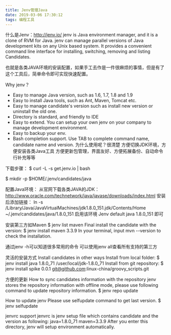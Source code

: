 ```yaml
---
title: Jenv管理Java
date: 2019-03-06 17:30:12
tags: 编程工具
---
```


什么是Jenv：http://jenv.io/ 
jenv is Java environment manager, and it is a clone of RVM for Java. jenv can manage parallel versions of Java development kits on any Unix based system. It provides a convenient command line interface for installing, switching, removing and listing Candidates.

也就是各类JAVA环境的安装配置，如果手工去作是一件很麻烦的事情，但是有了这个工具后，简单命令即可实现快速配置。


Why jenv？
* Easy to manage Java version, such as 1.6, 1.7, 1.8 and 1.9
* Easy to install Java tools, such as Ant, Maven, Tomcat etc.
* Easy to manage candidate's version such as install new version or uninstall the old one.
* Directory is standard, and friendly to IDE
* Easy to extend. You can setup your own jenv on your company to manage development environment.
* Easy to backup your env.
* Bash completion support. Use TAB to complete command name, candidate name and version.
  为什么使用呢？很清楚
  方便切换JDK环境，方便安装各类Java工具
  方便更新包管理，界面友好、方便拓展备份、自动命令行补充等等

下载步骤：
$ curl -L -s get.jenv.io | bash

$ mkdir -p $HOME/.jenv/candidates/java

配置Java环境：
从官网下载各类JAVA的JDK：
http://www.oracle.com/technetwork/java/javase/downloads/index.html
安装后添加链接：
ln -s /Library/Java/JavaVirtualMachines/jdk1.8.0_151.jdk/Contents/Home ~/.jenv/candidates/java/1.8.0_151
启用该环境
Jenv default java 1.8.0_151 即可

安装第三方如Maven 
$ jenv list maven
Final install the candidate with the version:
$ jenv install maven 3.3.9
In your terminal, input mvn --version to check the installation.

通过jenv -h可以知道很多常用的命令
可以使用jenv all查看所有支持的第三方

灵活的安装方式
Install candidates in other ways
Install from local folder:
$ jenv install java 1.8.0_71 /user/local/jdk-1.8.0_71
Install from git repository:
 ​$ jenv install spike 0.0.1 git@github.com:linux-china/groovy_scripts.git

方便的更新
How to sync candidates information with the repository
jenv stores the repository information with offline mode, please use following command to update repository information.
$ jenv repo update

How to update jenv
Please use selfupdate command to get last version.
$ jenv selfupdate

jenvrc support
jenvrc is jenv setup file which contains candidate and the version as following:
java=1.8.0_71
maven=3.3.9
After you enter this directory, jenv will setup environment automatically.